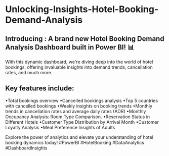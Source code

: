 # Unlocking-Insights-Hotel-Booking-Demand-Analysis
## Introducing : A brand new Hotel Booking Demand Analysis Dashboard built in Power BI! 📊

With this dynamic dashboard, we're diving deep into the world of hotel bookings, offering invaluable insights into demand trends, cancellation rates, and much more.

## Key features include:
•Total bookings overview
•Cancelled bookings analysis
•Top 5 countries with cancelled bookings
•Weekly insights on booking trends
•Monthly trends in cancellation rates and average daily rates (ADR)
•Monthly Occupancy Analysis: Room Type Comparison.
•Reservation Status in Different Hotels
•Customer Type Distribution by Arrival Month
•Customer Loyalty Analysis
•Meal Preference Insights of Adults 

Explore the power of analytics and elevate your understanding of hotel booking dynamics today! #PowerBI #HotelBooking #DataAnalytics #DashboardInsights
